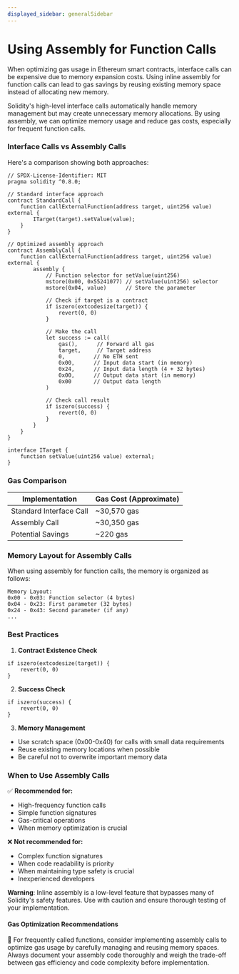 ```yaml
---
displayed_sidebar: generalSidebar
---
```


# Using Assembly for Function Calls

When optimizing gas usage in Ethereum smart contracts, interface calls can be expensive due to memory expansion costs. Using inline assembly for function calls can lead to gas savings by reusing existing memory space instead of allocating new memory.

Solidity's high-level interface calls automatically handle memory management but may create unnecessary memory allocations. By using assembly, we can optimize memory usage and reduce gas costs, especially for frequent function calls.

### Interface Calls vs Assembly Calls

Here's a comparison showing both approaches:

```solidity
// SPDX-License-Identifier: MIT
pragma solidity ^0.8.0;

// Standard interface approach
contract StandardCall {
    function callExternalFunction(address target, uint256 value) external {
        ITarget(target).setValue(value);
    }
}

// Optimized assembly approach
contract AssemblyCall {
    function callExternalFunction(address target, uint256 value) external {
        assembly {
            // Function selector for setValue(uint256)
            mstore(0x00, 0x55241077) // setValue(uint256) selector
            mstore(0x04, value)      // Store the parameter

            // Check if target is a contract
            if iszero(extcodesize(target)) {
                revert(0, 0)
            }

            // Make the call
            let success := call(
                gas(),      // Forward all gas
                target,     // Target address
                0,         // No ETH sent
                0x00,      // Input data start (in memory)
                0x24,      // Input data length (4 + 32 bytes)
                0x00,      // Output data start (in memory)
                0x00       // Output data length
            )

            // Check call result
            if iszero(success) {
                revert(0, 0)
            }
        }
    }
}

interface ITarget {
    function setValue(uint256 value) external;
}
```

### Gas Comparison

| Implementation          | Gas Cost (Approximate) |
| ----------------------- | ----------------------------------------- |
| Standard Interface Call | ~30,570 gas               |
| Assembly Call           | ~30,350 gas               |
| Potential Savings       | ~220 gas                  |

### Memory Layout for Assembly Calls

When using assembly for function calls, the memory is organized as follows:

```
Memory Layout:
0x00 - 0x03: Function selector (4 bytes)
0x04 - 0x23: First parameter (32 bytes)
0x24 - 0x43: Second parameter (if any)
...
```

### Best Practices

1. **Contract Existence Check**

```solidity
if iszero(extcodesize(target)) {
    revert(0, 0)
}
```

2. **Success Check**

```solidity
if iszero(success) {
    revert(0, 0)
}
```

3. **Memory Management**

- Use scratch space (0x00-0x40) for calls with small data requirements
- Reuse existing memory locations when possible
- Be careful not to overwrite important memory data

### When to Use Assembly Calls

✅ **Recommended for:**

- High-frequency function calls
- Simple function signatures
- Gas-critical operations
- When memory optimization is crucial

❌ **Not recommended for:**

- Complex function signatures
- When code readability is priority
- When maintaining type safety is crucial
- Inexperienced developers

**Warning**: Inline assembly is a low-level feature that bypasses many of Solidity's safety features. Use with caution and ensure thorough testing of your implementation.

#### Gas Optimization Recommendations

🌟 For frequently called functions, consider implementing assembly calls to optimize gas usage by carefully managing and reusing memory spaces. Always document your assembly code thoroughly and weigh the trade-off between gas efficiency and code complexity before implementation.
